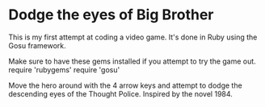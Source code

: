 Dodge the eyes of Big Brother
=========

This is my first attempt at coding a video game. It's done in Ruby using the Gosu framework.

Make sure to have these gems installed if you attempt to try the game out.
require 'rubygems'
require 'gosu'


Move the hero around with the 4 arrow keys and attempt to dodge the descending eyes of the Thought Police.
Inspired by the novel 1984.

